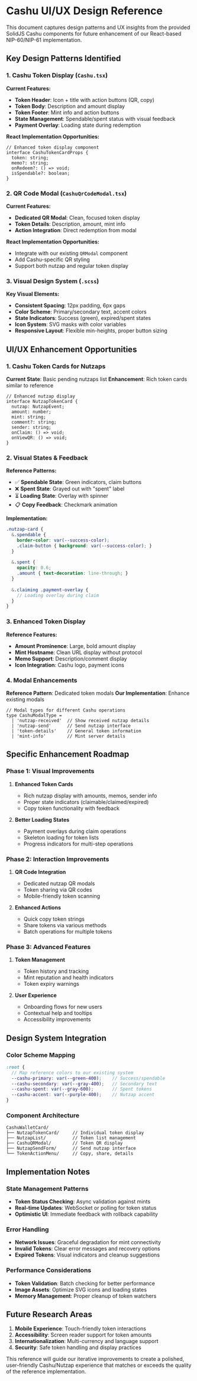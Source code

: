 # Cashu UI/UX Design Reference

This document captures design patterns and UX insights from the provided SolidJS Cashu components for future enhancement of our React-based NIP-60/NIP-61 implementation.

## Key Design Patterns Identified

### 1. Cashu Token Display (`Cashu.tsx`)

**Current Features:**
- **Token Header**: Icon + title with action buttons (QR, copy)
- **Token Body**: Description and amount display
- **Token Footer**: Mint info and action buttons
- **State Management**: Spendable/spent status with visual feedback
- **Payment Overlay**: Loading state during redemption

**React Implementation Opportunities:**
```tsx
// Enhanced token display component
interface CashuTokenCardProps {
  token: string;
  memo?: string;
  onRedeem?: () => void;
  isSpendable?: boolean;
}
```

### 2. QR Code Modal (`CashuQrCodeModal.tsx`)

**Current Features:**
- **Dedicated QR Modal**: Clean, focused token display
- **Token Details**: Description, amount, mint info
- **Action Integration**: Direct redemption from modal

**React Implementation Opportunities:**
- Integrate with our existing `QRModal` component
- Add Cashu-specific QR styling
- Support both nutzap and regular token display

### 3. Visual Design System (`.scss`)

**Key Visual Elements:**
- **Consistent Spacing**: 12px padding, 6px gaps
- **Color Scheme**: Primary/secondary text, accent colors
- **State Indicators**: Success (green), expired/spent states
- **Icon System**: SVG masks with color variables
- **Responsive Layout**: Flexible min-heights, proper button sizing

## UI/UX Enhancement Opportunities

### 1. Cashu Token Cards for Nutzaps

**Current State**: Basic pending nutzaps list
**Enhancement**: Rich token cards similar to reference

```tsx
// Enhanced nutzap display
interface NutzapTokenCard {
  nutzap: NutzapEvent;
  amount: number;
  mint: string;
  comment?: string;
  sender: string;
  onClaim: () => void;
  onViewQR: () => void;
}
```

### 2. Visual States & Feedback

**Reference Patterns:**
- ✅ **Spendable State**: Green indicators, claim buttons
- ❌ **Spent State**: Grayed out with "spent" label
- ⏳ **Loading State**: Overlay with spinner
- 📋 **Copy Feedback**: Checkmark animation

**Implementation:**
```scss
.nutzap-card {
  &.spendable {
    border-color: var(--success-color);
    .claim-button { background: var(--success-color); }
  }
  
  &.spent {
    opacity: 0.6;
    .amount { text-decoration: line-through; }
  }
  
  &.claiming .payment-overlay {
    // Loading overlay during claim
  }
}
```

### 3. Enhanced Token Display

**Reference Features:**
- **Amount Prominence**: Large, bold amount display
- **Mint Hostname**: Clean URL display without protocol
- **Memo Support**: Description/comment display
- **Icon Integration**: Cashu logo, payment icons

### 4. Modal Enhancements

**Reference Pattern**: Dedicated token modals
**Our Implementation**: Enhance existing modals

```tsx
// Modal types for different Cashu operations
type CashuModalType = 
  | 'nutzap-received'  // Show received nutzap details
  | 'nutzap-send'      // Send nutzap interface
  | 'token-details'    // General token information
  | 'mint-info'        // Mint server details
```

## Specific Enhancement Roadmap

### Phase 1: Visual Improvements
1. **Enhanced Token Cards**
   - Rich nutzap display with amounts, memos, sender info
   - Proper state indicators (claimable/claimed/expired)
   - Copy token functionality with feedback

2. **Better Loading States**
   - Payment overlays during claim operations
   - Skeleton loading for token lists
   - Progress indicators for multi-step operations

### Phase 2: Interaction Improvements
1. **QR Code Integration**
   - Dedicated nutzap QR modals
   - Token sharing via QR codes
   - Mobile-friendly token scanning

2. **Enhanced Actions**
   - Quick copy token strings
   - Share tokens via various methods
   - Batch operations for multiple tokens

### Phase 3: Advanced Features
1. **Token Management**
   - Token history and tracking
   - Mint reputation and health indicators
   - Token expiry warnings

2. **User Experience**
   - Onboarding flows for new users
   - Contextual help and tooltips
   - Accessibility improvements

## Design System Integration

### Color Scheme Mapping
```scss
:root {
  // Map reference colors to our existing system
  --cashu-primary: var(--green-400);    // Success/spendable
  --cashu-secondary: var(--gray-400);   // Secondary text
  --cashu-spent: var(--gray-600);       // Spent tokens
  --cashu-accent: var(--purple-400);    // Nutzap accent
}
```

### Component Architecture
```
CashuWalletCard/
├── NutzapTokenCard/     // Individual token display
├── NutzapList/          // Token list management
├── CashuQRModal/        // Token QR display
├── NutzapSendForm/      // Send nutzap interface
└── TokenActionMenu/     // Copy, share, details
```

## Implementation Notes

### State Management Patterns
- **Token Status Checking**: Async validation against mints
- **Real-time Updates**: WebSocket or polling for token status
- **Optimistic UI**: Immediate feedback with rollback capability

### Error Handling
- **Network Issues**: Graceful degradation for mint connectivity
- **Invalid Tokens**: Clear error messages and recovery options
- **Expired Tokens**: Visual indicators and cleanup suggestions

### Performance Considerations
- **Token Validation**: Batch checking for better performance
- **Image Assets**: Optimize SVG icons and loading states
- **Memory Management**: Proper cleanup of token watchers

## Future Research Areas

1. **Mobile Experience**: Touch-friendly token interactions
2. **Accessibility**: Screen reader support for token amounts
3. **Internationalization**: Multi-currency and language support
4. **Security**: Safe token handling and display practices

This reference will guide our iterative improvements to create a polished, user-friendly Cashu/Nutzap experience that matches or exceeds the quality of the reference implementation.